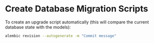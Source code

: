 <!--
 ~ SPDX-FileCopyrightText: Copyright DB InfraGO AG and contributors
 ~ SPDX-License-Identifier: Apache-2.0
 -->

# Create Database Migration Scripts

To create an upgrade script automatically (this will compare the current
database state with the models):

```sh
alembic revision --autogenerate -m "Commit message"
```
